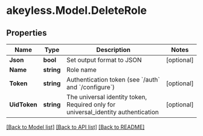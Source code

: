 # akeyless.Model.DeleteRole

## Properties

Name | Type | Description | Notes
------------ | ------------- | ------------- | -------------
**Json** | **bool** | Set output format to JSON | [optional] 
**Name** | **string** | Role name | 
**Token** | **string** | Authentication token (see &#x60;/auth&#x60; and &#x60;/configure&#x60;) | [optional] 
**UidToken** | **string** | The universal identity token, Required only for universal_identity authentication | [optional] 

[[Back to Model list]](../README.md#documentation-for-models) [[Back to API list]](../README.md#documentation-for-api-endpoints) [[Back to README]](../README.md)

